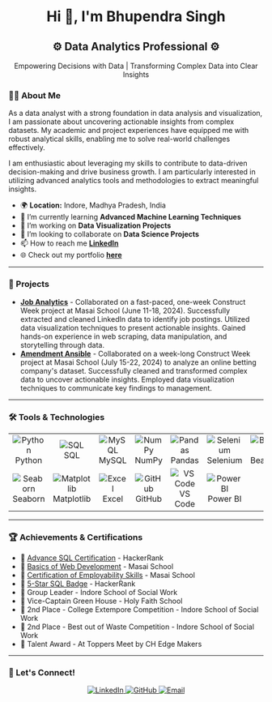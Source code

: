 <!-- Banner or Intro Section -->
<h1 align="center">Hi 👋, I'm Bhupendra Singh</h1>
<!-- <h3 align="center">A passionate Data Analyst turning data into actionable insights</h3>
 -->
<!-- Updated Visual Style Below Name -->

<h2 align="center">⚙️ Data Analytics Professional ⚙️</h2>
<p align="center">Empowering Decisions with Data | Transforming Complex Data into Clear Insights</p>








### 👨‍💻 About Me

As a data analyst with a strong foundation in data analysis and visualization, I am passionate about uncovering actionable insights from complex datasets. My academic and project experiences have equipped me with robust analytical skills, enabling me to solve real-world challenges effectively. 

I am enthusiastic about leveraging my skills to contribute to data-driven decision-making and drive business growth. I am particularly interested in utilizing advanced analytics tools and methodologies to extract meaningful insights. 

- 🌍 **Location:** Indore, Madhya Pradesh, India
- 🌱 I’m currently learning **Advanced Machine Learning Techniques**
- 🔭 I’m working on **Data Visualization Projects**
- 👯 I’m looking to collaborate on **Data Science Projects**
- 📫 How to reach me **[LinkedIn](https://www.linkedin.com/in/bhupen5235/)**
- 🌐 Check out my portfolio **[here](https://bhupen5235.github.io/)**

---

### 🌟 Projects

- [**Job Analytics**](https://github.com/ajaym007/Pinterest-Pioneers_074) - Collaborated on a fast-paced, one-week Construct Week project at Masai School (June 11-18, 2024). Successfully extracted and cleaned LinkedIn data to identify job postings. Utilized data visualization techniques to present actionable insights. Gained hands-on experience in web scraping, data manipulation, and storytelling through data.
- [**Amendment Ansible**](https://github.com/PrajwalS1234/Amendment_Ansible_047) - Collaborated on a week-long Construct Week project at Masai School (July 15-22, 2024) to analyze an online betting company's dataset. Successfully cleaned and transformed complex data to uncover actionable insights. Employed data visualization techniques to communicate key findings to management.

---



### 🛠️ Tools & Technologies

<table align="center">
  <tr>
    <td align="center" width="100">
      <img src="https://img.icons8.com/color/48/000000/python.png" alt="Python"/><br>Python
    </td>
    <td align="center" width="100">
      <img src="https://img.icons8.com/ios-filled/50/4A90E2/sql.png" alt="SQL"/><br>SQL
    </td>
    <td align="center" width="100">
      <img src="https://img.icons8.com/color/48/000000/mysql-logo.png" alt="MySQL"/><br>MySQL
    </td>
    <td align="center" width="100">
      <img src="https://img.icons8.com/color/48/000000/numpy.png" alt="NumPy"/><br>NumPy
    </td>
    <td align="center" width="100">
      <img src="https://img.icons8.com/color/48/000000/pandas.png" alt="Pandas"/><br>Pandas
    </td>
    <td align="center" width="100">
      <img src="https://img.icons8.com/color/48/4CAF50/selenium-test-automation.png" alt="Selenium"/><br>Selenium
    </td>
    <td align="center" width="100">
      <img src="https://encrypted-tbn0.gstatic.com/images?q=tbn:ANd9GcTLSQQYVMlbG3HWTCTZox22mQFMed6sGk2k7g&s" alt="BeautifulSoup"/><br>BeautifulSoup
    </td>
  </tr>
  <tr>
    <td align="center" width="100">
      <img src="https://seaborn.pydata.org/_static/logo-wide-lightbg.svg" alt="Seaborn"/><br>Seaborn
    </td>
    <td align="center" width="100">
      <img src="https://matplotlib.org/_static/logo_dark.svg" alt="Matplotlib"/><br>Matplotlib
    </td>
    <td align="center" width="100">
      <img src="https://img.icons8.com/color/48/000000/microsoft-excel-2019.png" alt="Excel"/><br>Excel
    </td>
    <td align="center" width="100">
      <img src="https://img.icons8.com/ios-glyphs/50/000000/github.png" alt="GitHub"/><br>GitHub
    </td>
    <td align="center" width="100">
      <img src="https://img.icons8.com/color/48/000000/visual-studio-code-2019.png" alt="VS Code"/><br>VS Code
    </td>
    <td align="center" width="100">
      <img src="https://img.icons8.com/color/48/000000/power-bi.png" alt="Power BI"/><br>Power BI
    </td>
  </tr>
</table>





---

### 🏆 Achievements & Certifications

- 🌟 [Advance SQL Certification](https://www.hackerrank.com/certificates/795b84e89bfd) - HackerRank
- 🌟 [Basics of Web Development](https://certificates.masaischool.com/learn/65fc4379f1c6cee29f486d73) - Masai School
- 🌟 [Certification of Employability Skills](https://certificates.masaischool.com/learn/660653b5f1c6cee29f867d64) - Masai School
- 🌟 [5-Star SQL Badge](https://www.hackerrank.com/profile/bhupen9349) - HackerRank
- 🏅 Group Leader - Indore School of Social Work
- 🏅 Vice-Captain Green House - Holy Faith School
- 🏅 2nd Place - College Extempore Competition - Indore School of Social Work
- 🏅 2nd Place - Best out of Waste Competition - Indore School of Social Work
- 🏅 Talent Award - At Toppers Meet by CH Edge Makers

---

### 🤝 Let's Connect!

<p align="center">
  <a href="https://www.linkedin.com/in/bhupen5235/">
    <img src="https://img.shields.io/badge/LinkedIn-0077B5?style=for-the-badge&logo=linkedin&logoColor=white" alt="LinkedIn" />
  </a>
  <a href="https://github.com/bhupen5235">
    <img src="https://img.shields.io/badge/GitHub-181717?style=for-the-badge&logo=github&logoColor=white" alt="GitHub" />
  </a>
  <a href="mailto:bhupen5235@gmail.com">
    <img src="https://img.shields.io/badge/Email-D14836?style=for-the-badge&logo=gmail&logoColor=white" alt="Email" />
  </a>
</p>
